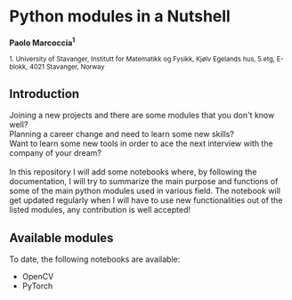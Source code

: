 # Python modules in a Nutshell
**Paolo Marcoccia<sup>1</sup>**

<sub>1. University of Stavanger, Institutt for Matematikk og Fysikk, Kjølv Egelands hus, 5.etg, E-blokk, 4021 Stavanger, Norway </sub> 

## Introduction ##

Joining a new projects and there are some modules that you don't know well? <br>
Planning a career change and need to learn some new skills? <br>
Want to learn some new tools in order to ace the next interview with the company of your dream? <br>
<br>
In this repository I will add some notebooks where, by following the documentation, I will try to summarize the main purpose and functions of some of the main python modules used in various field.
The notebook will get updated regularly when I will have to use new functionalities out of the listed modules, any contribution is well accepted!

## Available modules ##

To date, the following notebooks are available:

- OpenCV
- PyTorch
